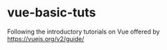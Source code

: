 # vue-basic-tuts
Following the introductory tutorials on Vue offered by https://vuejs.org/v2/guide/
